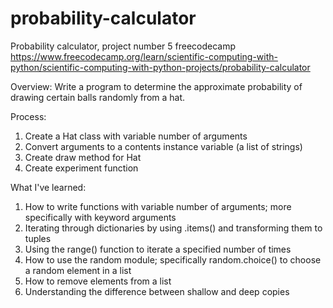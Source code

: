 # probability-calculator
Probability calculator, project number 5 freecodecamp
https://www.freecodecamp.org/learn/scientific-computing-with-python/scientific-computing-with-python-projects/probability-calculator

Overview: Write a program to determine the approximate probability of drawing certain balls randomly from a hat.

Process:
1. Create a Hat class with variable number of arguments
2. Convert arguments to a contents instance variable (a list of strings)
3. Create draw method for Hat
4. Create experiment function

What I've learned:
1. How to write functions with variable number of arguments; more specifically with keyword arguments
2. Iterating through dictionaries by using .items() and transforming them to tuples
3. Using the range() function to iterate a specified number of times
4. How to use the random module; specifically random.choice() to choose a random element in a list
5. How to remove elements from a list
6. Understanding the difference between shallow and deep copies


